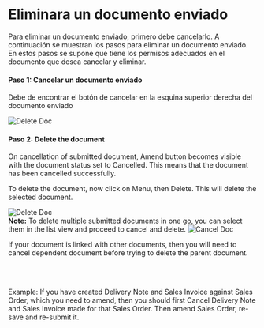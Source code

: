 <!-- add-breadcrumbs -->
# Eliminara un documento enviado

Para eliminar un documento enviado, primero debe cancelarlo. A continuación se muestran los pasos para eliminar un documento enviado. En estos pasos se supone que tiene los permisos adecuados en el documento que desea cancelar y eliminar.

#### Paso 1: Cancelar un documento enviado

Debe de encontrar el botón de cancelar en la esquina superior derecha del documento enviado

<img alt="Delete Doc" class="screenshot" src="{{docs_base_url}}/erpnext_documentation/www/docs/assets/img/articles/cancel-delete-submitted-doc-1.png">

#### Paso 2: Delete the document

On cancellation of submitted document, Amend button becomes visible with the document status set to Cancelled. This means that the document has been cancelled successfully.

To delete the document, now click on Menu, then Delete. This will delete the selected document.

<img alt="Delete Doc" class="screenshot" src="{{docs_base_url}}/erpnext_documentation/www/docs/assets/img/articles/cancel-delete-submitted-doc-2.png">

<div class="well"><b>Note:</b> To delete multiple submitted documents in one go, you can select them in the list view and proceed to cancel and delete.

<img alt="Cancel Doc" class="screenshot" src="{{docs_base_url}}/erpnext_documentation/www/docs/assets/img/articles/cancel-list-view.giff">


If your document is linked with other documents, then you will need to cancel dependent document before trying to delete the parent document.

<br><br>
	
Example: If you have created Delivery Note and Sales Invoice against Sales Order, which you need to amend, then you should first Cancel Delivery Note and Sales Invoice made for that Sales Order. Then amend Sales Order, re-save and re-submit it.
</div>
<!-- markdown -->
